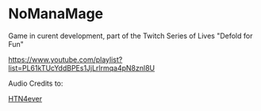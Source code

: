 # NoManaMage
Game in curent development, part of the Twitch Series of Lives "Defold for Fun" 

https://www.youtube.com/playlist?list=PL61kTUcYddBPEs1JjLrlrmqa4pN8znl8U



Audio Credits to:

[HTN4ever](https://freesound.org/people/HTN4ever/)